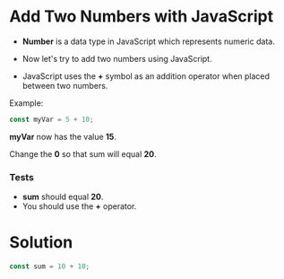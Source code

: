 # Add Two Numbers with JavaScript

- **Number** is a data type in JavaScript which represents numeric data.

- Now let's try to add two numbers using JavaScript.

- JavaScript uses the **+** symbol as an addition operator when placed between two numbers.

Example:

```js
const myVar = 5 + 10;
```

**myVar** now has the value **15**.

Change the **0** so that sum will equal **20**.

### Tests

- **sum** should equal **20**.
- You should use the **+** operator.

# Solution

```js
const sum = 10 + 10;
```
